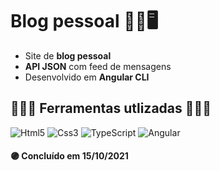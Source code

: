 # Blog pessoal ✍🏻🖥️

- Site de __blog pessoal__ 
- __API JSON__ com feed de mensagens
- Desenvolvido em __Angular CLI__ 

## :hammer::wrench::hammer: Ferramentas utlizadas :hammer::wrench::hammer:

![Html5](https://img.shields.io/badge/HTML5-E34F26?style=for-the-badge&logo=html5&logoColor=white)
![Css3](https://img.shields.io/badge/CSS3-1572B6?style=for-the-badge&logo=css3&logoColor=white)
![TypeScript](https://img.shields.io/badge/typescript-%23007ACC.svg?style=for-the-badge&logo=typescript&logoColor=white)
![Angular](https://img.shields.io/badge/angular-%23DD0031.svg?style=for-the-badge&logo=angular&logoColor=white)

#### :purple_circle: Concluído em 15/10/2021




